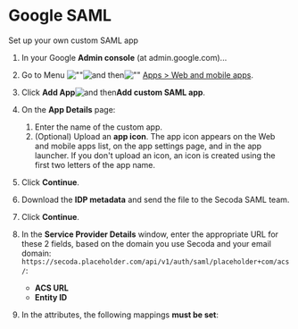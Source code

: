 # Google SAML

Set up your own custom SAML app

1. In your Google **Admin console** (at admin.google.com)...
2. Go to Menu ![""](https://storage.googleapis.com/support-kms-prod/JxKYG9DqcsormHflJJ8Z8bHuyVI5YheC0lAp)![and then](https://storage.googleapis.com/support-kms-prod/Th2Tx0uwPMOhsMPn7nRXMUo3vs6J0pto2DTn)![""](https://storage.googleapis.com/support-kms-prod/ocGtUSENh4QebLpvZcmLcNRZyaTBcolMRSyl) [Apps > Web and mobile apps](https://admin.google.com/ac/apps/unified).
3. Click **Add App**![and then](https://lh3.googleusercontent.com/QbWcYKta5vh\_4-OgUeFmK-JOB0YgLLoGh69P478nE6mKdfpWQniiBabjF7FVoCVXI0g=h36)**Add custom SAML app**.
4. On the **App Details** page:
   1. Enter the name of the custom app.
   2. (Optional) Upload an **app icon**. The app icon appears on the Web and mobile apps list, on the app settings page, and in the app launcher. If you don't upload an icon, an icon is created using the first two letters of the app name.
5. Click **Continue**.
6. Download the **IDP metadata** and send the file to the Secoda SAML team.
7. Click **Continue**.
8. In the **Service Provider Details** window, enter the appropriate URL for these 2 fields, based on the domain you use Secoda and your email domain: `https://secoda.placeholder.com/api/v1/auth/saml/placeholder+com/acs/`:
   * **ACS URL**
   * **Entity ID**
9.  In the attributes, the following mappings **must be set**:

    <figure><img src="https://secoda-public-media-assets.s3.amazonaws.com/1beaba43-f923-45b8-88a1-044e9e723b9f.png" alt=""><figcaption></figcaption></figure>
